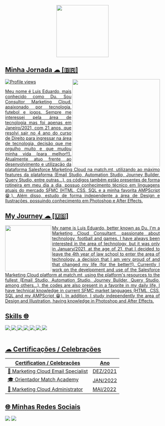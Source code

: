 <div align="center">
  <a href="https://user-images.githubusercontent.com/79629964/196318768-4b57db9e-2673-4b08-8bd8-2a1010376df0.gif">
  <img height="170em" src="https://user-images.githubusercontent.com/79629964/196346721-8d8df636-622c-464c-a049-21af5497a340.gif"/>
</div>

## Minha Jornada ☁ [🇧🇷]


<img align="right" height="285em" src="https://user-images.githubusercontent.com/79629964/196351287-bdfaabad-cebe-4734-ad6b-c6598ed0ee4d.gif"/>
<p align="left"> <img src="https://komarev.com/ghpvc/?username=luis-eduardoo&color=blue" alt="Profile views" /> </p>

 <div align="justify" <p> 
  Meu nome é Luis Eduardo, mais conhecido como Du. Sou Consultor Marketing Cloud, apaixonado por tecnologia, futebol e jogos. 
  Sempre me interessei pela área de tecnologia mas foi apenas em Janeiro/2021, com 21 anos, que resolvi sair no 4 ano do curso de Direito para ingressar na área de tecnologia, decisão  que me orgulho muito e que mudou minha vida (para melhor!!). 
  Atualmente atuo frente ao desenvolvimento e utilização da plataforma Salesforce Marketing Cloud na match.mt, utilizando ao máximo features da plataforma (Email Studio, Automation Studio, Journey Builder, Query Studio, entre outras...), os códigos também estão presentes de forma rotineira em meu dia a dia, possuo conhecimento técnico em linguagens atuais do mercado SFMC (HTML, CSS, SQL e a minha favorita AMPScript 😁). 
  Além disso, estudo de forma independente a área de Design e Ilustrações, possuindo conhecimento em Photoshop e After Effects.
   </p> </div>
  
  ## My Journey ☁ [🇺🇸]


<img align="left" height="150em" src="https://user-images.githubusercontent.com/79629964/197449627-ef9764be-3f0d-4402-81df-f5fe9514257f.gif"/>

 <div align="justify" <p> 
  My name is Luis Eduardo, better known as Du. I'm a Marketing Cloud Consultant, passionate about technology, football and games.
  I have always been interested in the area of technology, but it was only in January/2021, at the age of 21, that I decided to leave the 4th year of law school to enter the area of technology, a decision that I am very proud of and that changed my life (for the better!!).
  Currently I work on the development and use of the Salesforce Marketing Cloud platform at match.mt, using the platform's resources to the fullest (Email Studio, Automation Studio, Journey Builder, Query Studio, among others...), the codes are also present in a favorite in my daily life, I have technical knowledge in current SFMC market languages (HTML, CSS, SQL and my AMPScript 😁).
  In addition, I study independently the area of Design and Illustration, having knowledge in Photoshop and After Effects.</p></div>

  ## Skills 🌐
  
  <div style="display: inline_block">
  <img src="https://img.shields.io/badge/Salesforce-00A1E0?style=for-the-badge&logo=Salesforce&logoColor=white">
  <img src="https://img.shields.io/badge/Amp-000?style=for-the-badge&logo=amp&logoColor=005AF0">
  <img src="https://img.shields.io/badge/Microsoft_SQL_Server-CC2927?style=for-the-badge&logo=microsoft-sql-server&logoColor=white"/>
  <img src="https://img.shields.io/badge/HTML5-E34F26?style=for-the-badge&logo=html5&logoColor=white">
  <img src="https://img.shields.io/badge/CSS3-1572B6?style=for-the-badge&logo=css3&logoColor=white"/>
  <img src="https://img.shields.io/badge/Adobe%20Photoshop-31A8FF?style=for-the-badge&logo=Adobe%20Photoshop&logoColor=black"/>
  <img src="https://img.shields.io/badge/Adobe%20after%20affects-CF96FD?style=for-the-badge&logo=Adobe%20after%20effects&logoColor=393665"/>

  
</div><br>

## ☁ Certificações / Celebrações

Certification / Celebrações   | Ano 
--------- | ------ 
🏅 Marketing Cloud Email Specialist | DEZ/2021 |
🎓 Orientador Match Academy | JAN/2022 |
🏅 Marketing Cloud Administrator | MAI/2022 |


## 🌐 Minhas Redes Sociais
  
<div> 
 <a href="https://www.instagram.com/luiseduss_/" target="_blank"><img src="https://img.shields.io/badge/-Instagram-%23E4405F?style=for-the-badge&logo=instagram&logoColor=white" target="_blank"></a>
  <a href="https://www.linkedin.com/in/lluiseduardo/" target="_blank"><img src="https://img.shields.io/badge/-LinkedIn-%230077B5?style=for-the-badge&logo=linkedin&logoColor=white" target="_blank"></a> 
</div>

